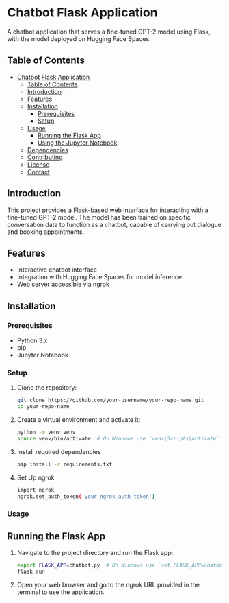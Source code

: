 # Chatbot Flask Application

A chatbot application that serves a fine-tuned GPT-2 model using Flask, with the model deployed on Hugging Face Spaces.

## Table of Contents
- [Chatbot Flask Application](#chatbot-flask-application)
  - [Table of Contents](#table-of-contents)
  - [Introduction](#introduction)
  - [Features](#features)
  - [Installation](#installation)
    - [Prerequisites](#prerequisites)
    - [Setup](#setup)
  - [Usage](#usage)
    - [Running the Flask App](#running-the-flask-app)
    - [Using the Jupyter Notebook](#using-the-jupyter-notebook)
  - [Dependencies](#dependencies)
  - [Contributing](#contributing)
  - [License](#license)
  - [Contact](#contact)

## Introduction

This project provides a Flask-based web interface for interacting with a fine-tuned GPT-2 model. The model has been trained on specific conversation data to function as a chatbot, capable of carrying out dialogue and booking appointments.

## Features

- Interactive chatbot interface
- Integration with Hugging Face Spaces for model inference
- Web server accessible via ngrok

## Installation

### Prerequisites

- Python 3.x
- pip
- Jupyter Notebook

### Setup

1. Clone the repository:

   ```bash
   git clone https://github.com/your-username/your-repo-name.git
   cd your-repo-name

2. Create a virtual environment and activate it:
   ```bash
   python -m venv venv
   source venv/bin/activate  # On Windows use `venv\Scripts\activate`

3. Install required dependencies
   ```bash
   pip install -r requirements.txt

4. Set Up ngrok
   ```bash
   import ngrok
   ngrok.set_auth_token('your_ngrok_auth_token')


### Usage
## Running the Flask App

1. Navigate to the project directory and run the Flask app:
   ```bash
   export FLASK_APP=chatbot.py  # On Windows use `set FLASK_APP=chatbot.py`
   flask run

2. Open your web browser and go to the ngrok URL provided in the terminal to use the application.

